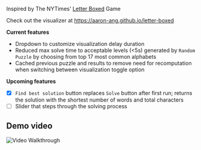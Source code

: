 Inspired by The NYTimes' [Letter Boxed](https://www.nytimes.com/puzzles/letter-boxed) Game

Check out the visualizer at https://aaron-ang.github.io/letter-boxed

**Current features**
- Dropdown to customize visualization delay duration
- Reduced max solve time to acceptable levels (<5s) generated by `Random Puzzle` by choosing from top 17 most common alphabets
- Cached previous puzzle and results to remove need for recomputation when switching between visualization toggle option

**Upcoming features**
- [x] `Find best solution` button replaces `Solve` button after first run; returns the solution with the shortest number of words and total characters
- [ ] Slider that steps through the solving process

Demo video
-
<img src='walkthrough.gif' title='Video Walkthrough' width='' alt='Video Walkthrough' />
